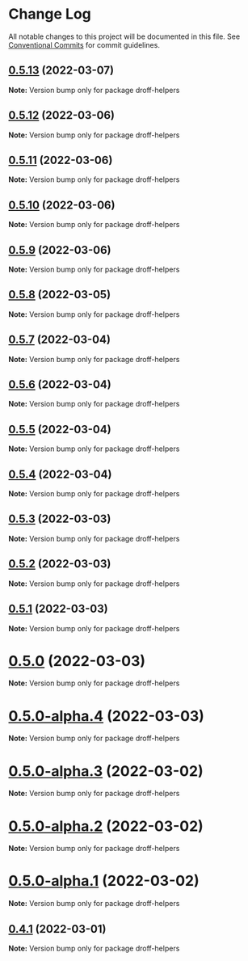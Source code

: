 # Change Log

All notable changes to this project will be documented in this file.
See [Conventional Commits](https://conventionalcommits.org) for commit guidelines.

## [0.5.13](https://github.com/tim-smart/droff/compare/droff-helpers@0.5.12...droff-helpers@0.5.13) (2022-03-07)

**Note:** Version bump only for package droff-helpers

## [0.5.12](https://github.com/tim-smart/droff/compare/droff-helpers@0.5.11...droff-helpers@0.5.12) (2022-03-06)

**Note:** Version bump only for package droff-helpers

## [0.5.11](https://github.com/tim-smart/droff/compare/droff-helpers@0.5.10...droff-helpers@0.5.11) (2022-03-06)

**Note:** Version bump only for package droff-helpers

## [0.5.10](https://github.com/tim-smart/droff/compare/droff-helpers@0.5.9...droff-helpers@0.5.10) (2022-03-06)

**Note:** Version bump only for package droff-helpers

## [0.5.9](https://github.com/tim-smart/droff/compare/droff-helpers@0.5.8...droff-helpers@0.5.9) (2022-03-06)

**Note:** Version bump only for package droff-helpers

## [0.5.8](https://github.com/tim-smart/droff/compare/droff-helpers@0.5.7...droff-helpers@0.5.8) (2022-03-05)

**Note:** Version bump only for package droff-helpers

## [0.5.7](https://github.com/tim-smart/droff/compare/droff-helpers@0.5.6...droff-helpers@0.5.7) (2022-03-04)

**Note:** Version bump only for package droff-helpers

## [0.5.6](https://github.com/tim-smart/droff/compare/droff-helpers@0.5.5...droff-helpers@0.5.6) (2022-03-04)

**Note:** Version bump only for package droff-helpers

## [0.5.5](https://github.com/tim-smart/droff/compare/droff-helpers@0.5.4...droff-helpers@0.5.5) (2022-03-04)

**Note:** Version bump only for package droff-helpers

## [0.5.4](https://github.com/tim-smart/droff/compare/droff-helpers@0.5.3...droff-helpers@0.5.4) (2022-03-04)

**Note:** Version bump only for package droff-helpers

## [0.5.3](https://github.com/tim-smart/droff/compare/droff-helpers@0.5.2...droff-helpers@0.5.3) (2022-03-03)

**Note:** Version bump only for package droff-helpers

## [0.5.2](https://github.com/tim-smart/droff/compare/droff-helpers@0.5.1...droff-helpers@0.5.2) (2022-03-03)

**Note:** Version bump only for package droff-helpers

## [0.5.1](https://github.com/tim-smart/droff/compare/droff-helpers@0.5.0...droff-helpers@0.5.1) (2022-03-03)

**Note:** Version bump only for package droff-helpers

# [0.5.0](https://github.com/tim-smart/droff/compare/droff-helpers@0.5.0-alpha.4...droff-helpers@0.5.0) (2022-03-03)

**Note:** Version bump only for package droff-helpers

# [0.5.0-alpha.4](https://github.com/tim-smart/droff/compare/droff-helpers@0.5.0-alpha.3...droff-helpers@0.5.0-alpha.4) (2022-03-03)

**Note:** Version bump only for package droff-helpers

# [0.5.0-alpha.3](https://github.com/tim-smart/droff/compare/droff-helpers@0.5.0-alpha.2...droff-helpers@0.5.0-alpha.3) (2022-03-02)

**Note:** Version bump only for package droff-helpers

# [0.5.0-alpha.2](https://github.com/tim-smart/droff/compare/droff-helpers@0.5.0-alpha.1...droff-helpers@0.5.0-alpha.2) (2022-03-02)

**Note:** Version bump only for package droff-helpers

# [0.5.0-alpha.1](https://github.com/tim-smart/droff/compare/droff-helpers@0.5.0-alpha.0...droff-helpers@0.5.0-alpha.1) (2022-03-02)

**Note:** Version bump only for package droff-helpers

## [0.4.1](https://github.com/tim-smart/droff/compare/droff-helpers@0.4.1-alpha.4...droff-helpers@0.4.1) (2022-03-01)

**Note:** Version bump only for package droff-helpers
